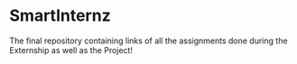 # SmartInternz
The final repository containing links of all the assignments done during the Externship as well as the Project!
